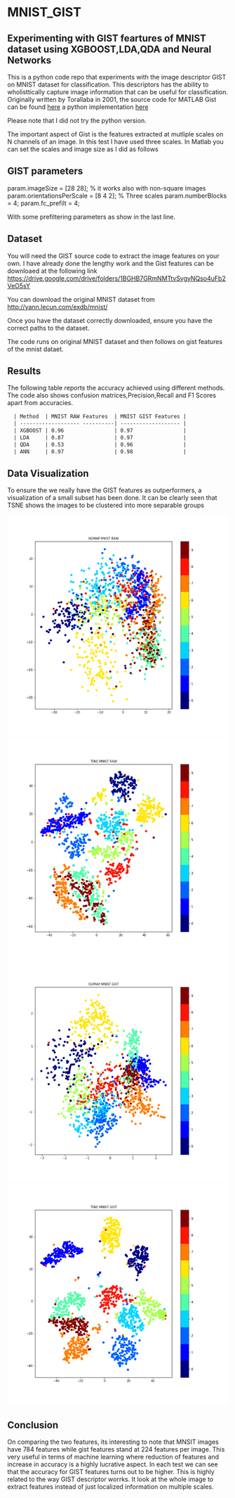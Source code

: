 # MNIST_GIST
## Experimenting with GIST feartures of MNIST dataset using XGBOOST,LDA,QDA and Neural Networks

This is a python code repo that experiments with the image descriptor GIST on MNIST dataset for classification.
This descriptors has the ability to wholisttically capture image information that can be useful for classification. 
Originally written by Torallaba in 2001, the source code for MATLAB Gist can be found [here](http://people.csail.mit.edu/torralba/code/spatialenvelope/) a python implementation [here](https://pypi.org/project/pyleargist/)

Please note that I did not try the python version.

The important aspect of Gist is the features extracted at mutliple scales on N channels of an image. In this test I have used 
three scales. In Matlab you can set the scales and image size as I did as follows

## GIST parameters
param.imageSize = [28 28]; % it works also with non-square images
param.orientationsPerScale = [8 4 2]; % Three scales
param.numberBlocks = 4;
param.fc_prefilt = 4;

With some prefiltering parameters as show in the last line.

## Dataset
You will need the GIST source code to extract the image features on your own. I have already done the lengthy work and the Gist 
features can be downloaed at the following link
https://drive.google.com/drive/folders/1BGHB7GRmNMTtvSvgyNQso4uFb2VeO5sY

You can download the original MNIST dataset from http://yann.lecun.com/exdb/mnist/

Once you have the dataset correctly downloaded, ensure you have the correct paths to the dataset.

The code runs on original MNIST dataset and then follows on gist features of the mnist dataet.
## Results
The following table reports the accuracy achieved using different methods. The code also shows confusion matrices,Precision,Recall and F1 Scores apart from accuracies.

      | Method  | MNIST RAW Features  | MNIST GIST Features |
      | ------------------- ----------| ------------------- |
      | XGBOOST | 0.96                | 0.97                |
      | LDA     | 0.87                | 0.97                |
      | QDA     | 0.53                | 0.96                |
      | ANN     | 0.97                | 0.98                |
## Data Visualization
To ensure the we really have the GIST features as outperformers, a visualization of a small subset has been done. 
It can be clearly seen that TSNE shows the images to be clustered into more separable groups

![alt tag](https://github.com/wajihullahbaig/MNIST_GIST/blob/master/images/ISOMAP%20MNIST%20RAW.png)
![alt tag](https://github.com/wajihullahbaig/MNIST_GIST/blob/master/images/TSNE%20MNIST%20RAW.png)
![alt tag](https://github.com/wajihullahbaig/MNIST_GIST/blob/master/images/ISOMAP%20MNIST%20GIST.png)
![alt tag](https://github.com/wajihullahbaig/MNIST_GIST/blob/master/images/TSNE%20MNIST%20GIST.png)

## Conclusion
On comparing the two features, its interesting to note that MNSIT images have 784 features while gist features stand at 224 features
per image. This very useful in terms of machine learning where reduction of features and increase in accuracy is a highly lucrative 
aspect. In each test we can see that the accuracy for GIST features turns out to be higher. This is highly related to the way GIST descriptor worrks. It look at the whole image to extract features instead of just localized information on multiple scales.
